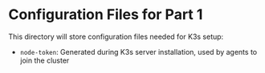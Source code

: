 # Configuration Files for Part 1

This directory will store configuration files needed for K3s setup:

- `node-token`: Generated during K3s server installation, used by agents to join the cluster 